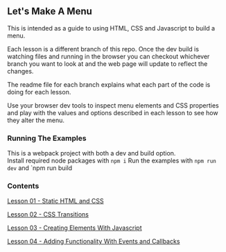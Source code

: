 ## Let's Make A Menu

This is intended as a guide to using HTML, CSS and Javascript to build a menu.  

Each lesson is a different branch of this repo. Once the dev build is watching files and running in the browser you can checkout whichever branch you want to look at and the web page will update to reflect the changes.

The readme file for each branch explains what each part of the code is doing for each lesson.  

Use your browser dev tools to inspect menu elements and CSS properties and play with the values and options described in each lesson to see how they alter the menu.

### Running The Examples

This is a webpack project with both a dev and build option.  
Install required node packages with `npm i`
Run the examples with `npm run dev`  and `npm run build  

### Contents

[Lesson 01 - Static HTML and CSS](https://github.com/mdooneymill/lets-make-a-menu/tree/01)

[Lesson 02 - CSS Transitions](https://github.com/mdooneymill/lets-make-a-menu/tree/02)  

[Lesson 03 - Creating Elements With Javascript](https://github.com/mdooneymill/lets-make-a-menu/tree/03)  

[Lesson 04 - Adding Functionality With Events and Callbacks](https://github.com/mdooneymill/lets-make-a-menu/tree/04)